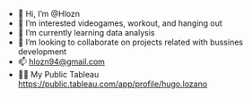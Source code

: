 - 👋 Hi, I’m @Hlozn
- 👀 I’m interested videogames, workout, and hanging out 
- 🌱 I’m currently learning data analysis  
- 💞️ I’m looking to collaborate on projects related with bussines development
- 📫 hlozn94@gmail.com
- 👨‍💼 My Public Tableau https://public.tableau.com/app/profile/hugo.lozano 

<!---
Hlozn/Hlozn is a ✨ special ✨ repository because its `README.md` (this file) appears on your GitHub profile.
You can click the Preview link to take a look at your changes.
--->
